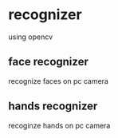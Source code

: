 # recognizer
using opencv
## face recognizer
recognize faces on pc camera

## hands recognizer
recoginze hands on pc camera 
